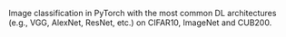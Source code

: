 Image classification in PyTorch with the most common DL architectures (e.g., VGG, AlexNet, ResNet, etc.) on CIFAR10, ImageNet and CUB200.
